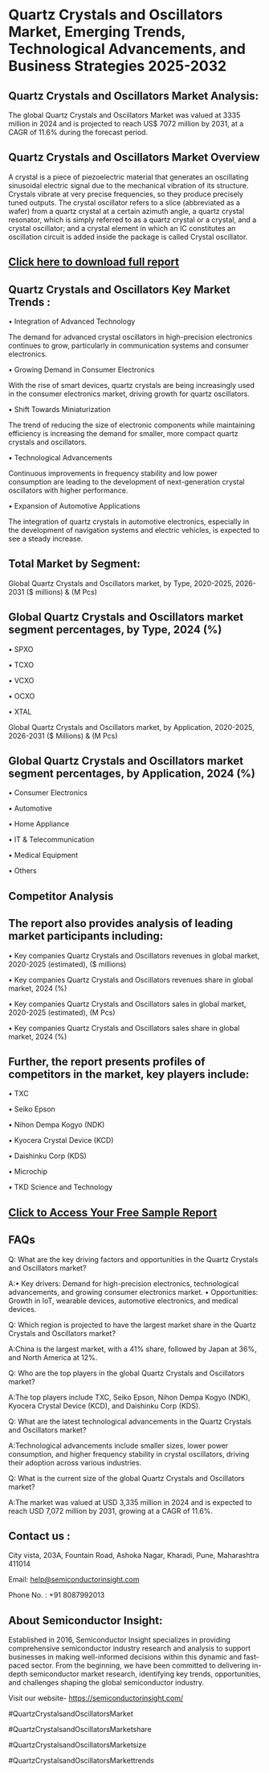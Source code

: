 Quartz Crystals and Oscillators Market, Emerging Trends, Technological Advancements, and Business Strategies 2025-2032
=
Quartz Crystals and Oscillators Market Analysis:
-
The global Quartz Crystals and Oscillators Market was valued at 3335 million in 2024 and is projected to reach US$ 7072 million by 2031, at a CAGR of 11.6% during the forecast period.

Quartz Crystals and Oscillators Market Overview
-
A crystal is a piece of piezoelectric material that generates an oscillating sinusoidal electric signal due to the mechanical vibration of its structure. Crystals vibrate at very precise frequencies, so they produce precisely tuned outputs. The crystal oscillator refers to a slice (abbreviated as a wafer) from a quartz crystal at a certain azimuth angle, a quartz crystal resonator, which is simply referred to as a quartz crystal or a crystal, and a crystal oscillator; and a crystal element in which an IC constitutes an oscillation circuit is added inside the package is called Crystal oscillator.

[Click here to download full report](https://semiconductorinsight.com/report/quartz-crystals-and-oscillators-market/)
-
Quartz Crystals and Oscillators Key Market Trends  :
-
•	Integration of Advanced Technology

The demand for advanced crystal oscillators in high-precision electronics continues to grow, particularly in communication systems and consumer electronics.

•	Growing Demand in Consumer Electronics

With the rise of smart devices, quartz crystals are being increasingly used in the consumer electronics market, driving growth for quartz oscillators.

•	Shift Towards Miniaturization

The trend of reducing the size of electronic components while maintaining efficiency is increasing the demand for smaller, more compact quartz crystals and oscillators.

•	Technological Advancements

Continuous improvements in frequency stability and low power consumption are leading to the development of next-generation crystal oscillators with higher performance.

•	Expansion of Automotive Applications

The integration of quartz crystals in automotive electronics, especially in the development of navigation systems and electric vehicles, is expected to see a steady increase.

Total Market by Segment:
-
Global Quartz Crystals and Oscillators market, by Type, 2020-2025, 2026-2031 ($ millions) & (M Pcs)

Global Quartz Crystals and Oscillators market segment percentages, by Type, 2024 (%)
-
•	SPXO

•	TCXO

•	VCXO

•	OCXO

•	XTAL

Global Quartz Crystals and Oscillators market, by Application, 2020-2025, 2026-2031 ($ Millions) & (M Pcs)

Global Quartz Crystals and Oscillators market segment percentages, by Application, 2024 (%)
-
•	Consumer Electronics

•	Automotive

•	Home Appliance

•	IT & Telecommunication

•	Medical Equipment

•	Others

Competitor Analysis
-
The report also provides analysis of leading market participants including:
-
•	Key companies Quartz Crystals and Oscillators revenues in global market, 2020-2025 (estimated), ($ millions)

•	Key companies Quartz Crystals and Oscillators revenues share in global market, 2024 (%)

•	Key companies Quartz Crystals and Oscillators sales in global market, 2020-2025 (estimated), (M Pcs)

•	Key companies Quartz Crystals and Oscillators sales share in global market, 2024 (%)

Further, the report presents profiles of competitors in the market, key players include:
-
•	TXC

•	Seiko Epson

•	Nihon Dempa Kogyo (NDK)

•	Kyocera Crystal Device (KCD)

•	Daishinku Corp (KDS)

•	Microchip

•	TKD Science and Technology

[Click to Access Your Free Sample Report](https://semiconductorinsight.com/report/quartz-crystals-and-oscillators-market/)
-
FAQs
-
Q: What are the key driving factors and opportunities in the Quartz Crystals and Oscillators market?

A:•	Key drivers: Demand for high-precision electronics, technological advancements, and growing consumer electronics market.
•	Opportunities: Growth in IoT, wearable devices, automotive electronics, and medical devices.

Q: Which region is projected to have the largest market share in the Quartz Crystals and Oscillators market?

A:China is the largest market, with a 41% share, followed by Japan at 36%, and North America at 12%.

Q: Who are the top players in the global Quartz Crystals and Oscillators market?

A:The top players include TXC, Seiko Epson, Nihon Dempa Kogyo (NDK), Kyocera Crystal Device (KCD), and Daishinku Corp (KDS).

Q: What are the latest technological advancements in the Quartz Crystals and Oscillators market?

A:Technological advancements include smaller sizes, lower power consumption, and higher frequency stability in crystal oscillators, driving their adoption across various industries.

Q: What is the current size of the global Quartz Crystals and Oscillators market?

A:The market was valued at USD 3,335 million in 2024 and is expected to reach USD 7,072 million by 2031, growing at a CAGR of 11.6%.

Contact us : 
-
City vista, 203A, Fountain Road, Ashoka Nagar, Kharadi, Pune, Maharashtra 411014

Email: help@semiconductorinsight.com

Phone No. : +91 8087992013

About Semiconductor Insight:
-
Established in 2016, Semiconductor Insight specializes in providing comprehensive semiconductor industry research and analysis to support businesses in making well-informed decisions within this dynamic and fast-paced sector. From the beginning, we have been committed to delivering in-depth semiconductor market research, identifying key trends, opportunities, and challenges shaping the global semiconductor industry.

Visit our website- https://semiconductorinsight.com/

#QuartzCrystalsandOscillatorsMarket 

#QuartzCrystalsandOscillatorsMarketshare

#QuartzCrystalsandOscillatorsMarketsize

#QuartzCrystalsandOscillatorsMarkettrends 
 
 

